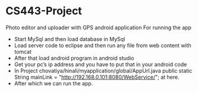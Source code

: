 # CS443-Project
Photo editor and uploader with GPS android application
For running the app 
- Start MySql and then load database in MySql
- Load server code to eclipse and then run any file from web content with tomcat
- After that load android program in android studio
- Get your pc’s ip address and you have to put that in your android code
- In Project chovatiya/hinali/myapplication/global/AppUrl.java
 public static String mainLink = "http://192.168.0.101:8080/WebService/";
 at here.
- After which we can run the app.
